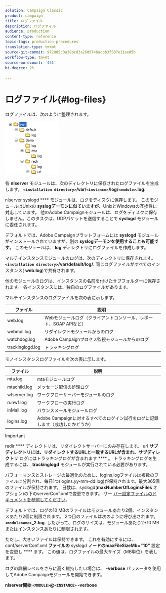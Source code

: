 ```yaml
---
solution: Campaign Classic
product: campaign
title: ログファイル
description: ログファイル
audience: production
content-type: reference
topic-tags: production-procedures
translation-type: tm+mt
source-git-commit: 972885c3a38bcd3a260574bacbb3f507e11ae05b
workflow-type: tm+mt
source-wordcount: '431'
ht-degree: 2%

---
```



# ログファイル{#log-files}

ログファイルは、次のように整理されます。

![](assets/d_ncs_directory.png)

各 **nlserver** モジュールは、次のディレクトリに保存されたログファイルを生成します。 **`<installation directory>`/var/`<instance>`/log/`<module>`.log**.

nlserver syslogd **** モジュールは、ログをディスクに保存します。 このモジュールはUnixの **syslogデーモンに似ていますが**、UnixとWindowsの互換性に対応しています。 他のAdobe Campaignモジュールは、ログをディスクに保存しません。このタスクは、UDPパケットを送信することで **syslogd** モジュールに委任されます。

デフォルトでは、Adobe Campaignプラットフォームには **syslogd** モジュールがインストールされていますが、別の **syslogデーモンを使用することも可能です**。 このモジュールは、 **log** ディレクトリにログファイルを作成します。

マルチインスタンスモジュールのログは、次のディレクトリに保存されます。 **`<installation directory>`/var/default/log/**. 同じログファイルがすべてのインスタンス( **web.log**)で共有されます。

他のモジュールのログは、インスタンスの名前を付けたサブフォルダーに保存されます。 各インスタンスには、独自のログファイルがあります。

マルチインスタンスのログファイルを次の表に示します。

| ファイル | 説明 |
|---|---|
| web.log | Webモジュールログ（クライアントコンソール、レポート、SOAP APIなど） |
| webmdl.log | リダイレクトモジュールからのログ |
| watchdog.log | Adobe Campaignプロセス監視モジュールからのログ |
| trackinglogd.log | トラッキングログ |

モノインスタンスログファイルを次の表に示します。

| ファイル | 説明 |
|---|---|
| mta.log | mtaモジュールログ |
| mtachild.log | メッセージ配信の処理ログ |
| wfserver.log | ワークフローサーバーモジュールのログ |
| runwf.log | ワークフローの実行ログ |
| inMail.log | バウンスメールモジュールログ |
| logins.log | Adobe Campaignに対するすべてのログイン試行をログに記録します（成功したかどうか） |

>[!IMPORTANT]
>
>redir **** ディレクトリは、リダイレクトサーバーにのみ存在します。 url **サブディレクトリには、リダイレクトするURLと一致するURLが含まれ、サブディレクトリ** ログにはトラッキングログが含まれます **** 。 トラッキングログを生成するには、 **trackinglogd** モジュールが実行されている必要があります。

パフォーマンスとストレージの最適化のために、logins.logファイルは複数のファイルに分割され、毎日1つ(logins.yy-mm-dd.log)が保持されます。最大365個のファイルが保持されます。 日数は、syslogd(**maxNumberOfLoginsFiles** オプション)の下のserverConf.xmlで変更できます。 サー [バー設定ファイルのドキュメントを参照してください](../../installation/using/the-server-configuration-file.md#syslogd)。

デフォルトでは、ログの10 MBのファイルはモジュールあたり2個、インスタンスあたり2個に制限されます。 2つ目のファイルは次のように呼び出されます。 **`<modulename>`_2.log**. したがって、ログのサイズは、モジュールあたり2*10 MBまたはインスタンスあたりに制限されます。

ただし、大きいファイルは保持できます。 これを有効にするには、conf/serverConf.xml **ファイルの** syslogd **ノードのmaxFileSizeMb=&quot;10&quot;** 設定を変更し **** ます。 この値は、ログファイルの最大サイズ（MB単位）を表します。

ログの詳細レベルをさらに高く維持したい場合は、 **-verbose** パラメータを使用してAdobe Campaignモジュールを開始できます。

**nlserver開始 `<MODULE>`@`<INSTANCE>` -verbose**
